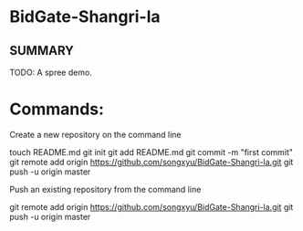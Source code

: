 BidGate-Shangri-la
====

SUMMARY
-------

TODO: A spree demo.















Commands:
==================

Create a new repository on the command line

touch README.md
git init
git add README.md
git commit -m "first commit"
git remote add origin https://github.com/songxyu/BidGate-Shangri-la.git
git push -u origin master



Push an existing repository from the command line

git remote add origin https://github.com/songxyu/BidGate-Shangri-la.git
git push -u origin master
